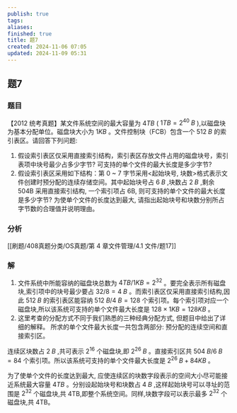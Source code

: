 ```yaml
---
publish: true
tags: 
aliases: 
finished: true
title: 题7
created: 2024-11-06 07:05
updated: 2024-11-09 05:31
---
```

## 题7
### 题目
【2012 统考真题】某文件系统空间的最大容量为 $4{TB}$ ( $1{TB} = {2}^{40}\;B$ ),以磁盘块为基本分配单位。磁盘块大小为 $1{KB}$ 。文件控制块（FCB）包含一个 ${512}\;B$ 的索引表区。请回答下列问题:
1. 假设索引表区仅采用直接索引结构，索引表区存放文件占用的磁盘块号，索引表项中块号最少占多少字节? 可支持的单个文件的最大长度是多少字节?
2. 假设索引表区采用如下结构：第 0 ~ 7 字节采用<起始块号, 块数>格式表示文件创建时预分配的连续存储空间。其中起始块号占 $6\;B$ ,块数占 $2\;B$ ,剩余 504B 采用直接索引结构, 一个索引项占 6B, 则可支持的单个文件的最大长度是多少字节? 为使单个文件的长度达到最大, 请指出起始块号和块数分别所占字节数的合理值并说明理由。
### 分析
[[刷题/408真题分类/OS真题/第 4 章文件管理/4.1 文件/题17]]
### 解
1. 文件系统中所能容纳的磁盘块总数为 $4{TB}/1{KB} = {2}^{32}$ 。要完全表示所有磁盘块,索引项中的块号最少要占 ${32}/8 = 4\;B$ 。而索引表区仅采用直接索引结构,因此 ${512}\;B$ 的索引表区能容纳 ${512}\;B/4\;B = {128}$ 个索引项。每个索引项对应一个磁盘块,所以该系统可支持的单个文件最大长度是 ${128} \times 1{KB} = {128}{KB}$ 。
2. 这里考查的分配方式不同于我们熟悉的三种经典分配方式, 但题目中给出了详细的解释。 所求的单个文件最大长度一共包含两部分: 预分配的连续空间和直接索引区。

连续区块数占 $2\;B$ ,共可表示 ${2}^{16}$ 个磁盘块,即 ${2}^{26}\;B$ 。直接索引区共 ${504}\;B/6\;B = {84}$ 个索引项。所以该系统可支持的单个文件最大长度是 ${2}^{26}\;B + {84}{KB}$ 。

为了使单个文件的长度达到最大, 应使连续区的块数字段表示的空间大小尽可能接近系统最大容量 $4{TB}$ 。分别设起始块号和块数占 $4\;B$ ,这样起始块号可以寻址的范围是 ${2}^{32}$ 个磁盘块,共 4TB,即整个系统空间。同样,块数字段可以表示最多 ${2}^{32}$ 个磁盘块,共 4TB。